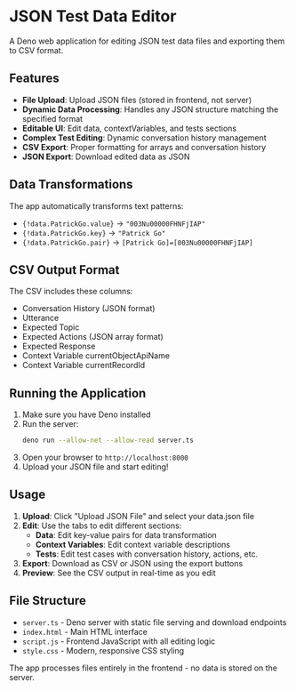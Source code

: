 # JSON Test Data Editor

A Deno web application for editing JSON test data files and exporting them to CSV format.

## Features

-   **File Upload**: Upload JSON files (stored in frontend, not server)
-   **Dynamic Data Processing**: Handles any JSON structure matching the specified format
-   **Editable UI**: Edit data, contextVariables, and tests sections
-   **Complex Test Editing**: Dynamic conversation history management
-   **CSV Export**: Proper formatting for arrays and conversation history
-   **JSON Export**: Download edited data as JSON

## Data Transformations

The app automatically transforms text patterns:

-   `{!data.PatrickGo.value}` → `"003Nu00000FHNFjIAP"`
-   `{!data.PatrickGo.key}` → `"Patrick Go"`
-   `{!data.PatrickGo.pair}` → `[Patrick Go]=[003Nu00000FHNFjIAP]`

## CSV Output Format

The CSV includes these columns:

-   Conversation History (JSON format)
-   Utterance
-   Expected Topic
-   Expected Actions (JSON array format)
-   Expected Response
-   Context Variable currentObjectApiName
-   Context Variable currentRecordId

## Running the Application

1. Make sure you have Deno installed
2. Run the server:
    ```bash
    deno run --allow-net --allow-read server.ts
    ```
3. Open your browser to `http://localhost:8000`
4. Upload your JSON file and start editing!

## Usage

1. **Upload**: Click "Upload JSON File" and select your data.json file
2. **Edit**: Use the tabs to edit different sections:
    - **Data**: Edit key-value pairs for data transformation
    - **Context Variables**: Edit context variable descriptions
    - **Tests**: Edit test cases with conversation history, actions, etc.
3. **Export**: Download as CSV or JSON using the export buttons
4. **Preview**: See the CSV output in real-time as you edit

## File Structure

-   `server.ts` - Deno server with static file serving and download endpoints
-   `index.html` - Main HTML interface
-   `script.js` - Frontend JavaScript with all editing logic
-   `style.css` - Modern, responsive CSS styling

The app processes files entirely in the frontend - no data is stored on the server.

